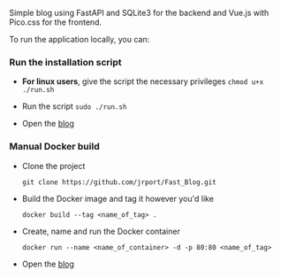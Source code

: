 Simple blog using FastAPI and SQLite3 for the backend and Vue.js with Pico.css for the frontend.


To run the application locally, you can:

### Run the installation script
- **For linux users**, give the script the necessary privileges
  `chmod u+x ./run.sh`

- Run the script
  `sudo ./run.sh`

- Open the [blog](http://127.0.0.1/)

### Manual Docker build

- Clone the project

  `git clone https://github.com/jrport/Fast_Blog.git`
- Build the Docker image and tag it however you'd like

  `docker build --tag <name_of_tag> .`
- Create, name and run the Docker container

  `docker run --name <name_of_container> -d -p 80:80 <name_of_tag>`
- Open the [blog](http://127.0.0.1/)
